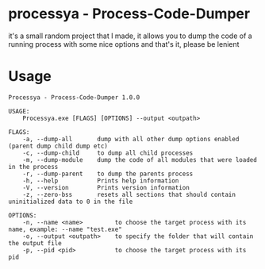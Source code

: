 # processya - Process-Code-Dumper
 it's a small random project that I made, it allows you to dump the code of a running process with some nice options and that's it, please be lenient 

# Usage
```
Processya - Process-Code-Dumper 1.0.0

USAGE:
    Processya.exe [FLAGS] [OPTIONS] --output <outpath>

FLAGS:
    -a, --dump-all       dump with all other dump options enabled (parent dump child dump etc)
    -c, --dump-child     to dump all child processes
    -m, --dump-module    dump the code of all modules that were loaded in the process
    -r, --dump-parent    to dump the parents process
    -h, --help           Prints help information
    -V, --version        Prints version information
    -z, --zero-bss       resets all sections that should contain uninitialized data to 0 in the file

OPTIONS:
    -n, --name <name>         to choose the target process with its name, example: --name "test.exe"
    -o, --output <outpath>    to specify the folder that will contain the output file
    -p, --pid <pid>           to choose the target process with its pid
```
